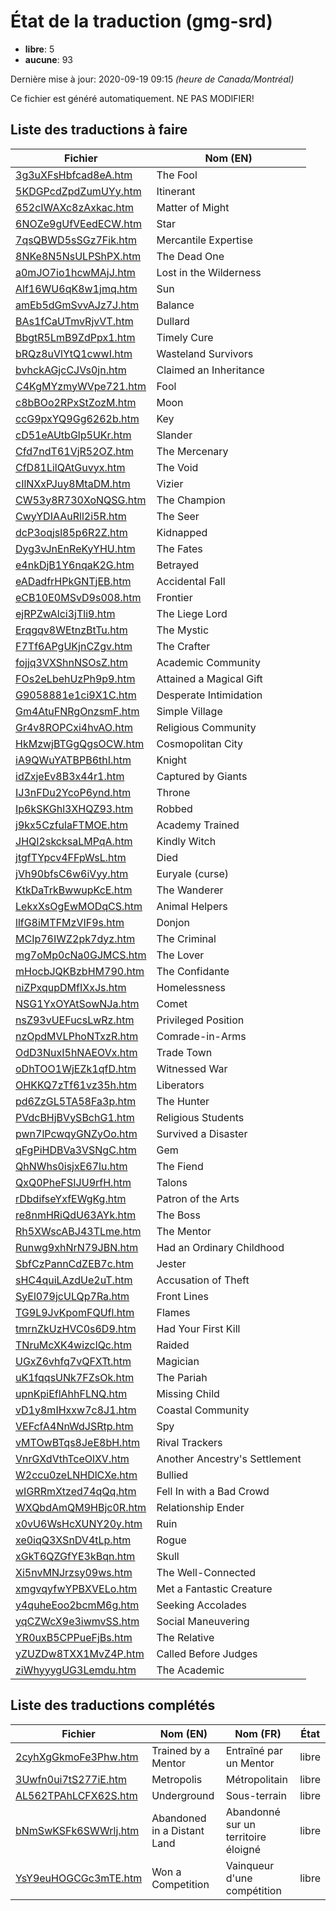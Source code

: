 # État de la traduction (gmg-srd)

 * **libre**: 5
 * **aucune**: 93


Dernière mise à jour: 2020-09-19 09:15 *(heure de Canada/Montréal)*

Ce fichier est généré automatiquement. NE PAS MODIFIER!
## Liste des traductions à faire

| Fichier   | Nom (EN)    |
|-----------|-------------|
|[3g3uXFsHbfcad8eA.htm](gmg-srd/3g3uXFsHbfcad8eA.htm)|The Fool|
|[5KDGPcdZpdZumUYy.htm](gmg-srd/5KDGPcdZpdZumUYy.htm)|Itinerant|
|[652cIWAXc8zAxkac.htm](gmg-srd/652cIWAXc8zAxkac.htm)|Matter of Might|
|[6NOZe9gUfVEedECW.htm](gmg-srd/6NOZe9gUfVEedECW.htm)|Star|
|[7qsQBWD5sSGz7Fik.htm](gmg-srd/7qsQBWD5sSGz7Fik.htm)|Mercantile Expertise|
|[8NKe8N5NsULPShPX.htm](gmg-srd/8NKe8N5NsULPShPX.htm)|The Dead One|
|[a0mJO7io1hcwMAjJ.htm](gmg-srd/a0mJO7io1hcwMAjJ.htm)|Lost in the Wilderness|
|[Alf16WU6qK8w1jmq.htm](gmg-srd/Alf16WU6qK8w1jmq.htm)|Sun|
|[amEb5dGmSvvAJz7J.htm](gmg-srd/amEb5dGmSvvAJz7J.htm)|Balance|
|[BAs1fCaUTmvRjvVT.htm](gmg-srd/BAs1fCaUTmvRjvVT.htm)|Dullard|
|[BbgtR5LmB9ZdPpx1.htm](gmg-srd/BbgtR5LmB9ZdPpx1.htm)|Timely Cure|
|[bRQz8uVlYtQ1cwwI.htm](gmg-srd/bRQz8uVlYtQ1cwwI.htm)|Wasteland Survivors|
|[bvhckAGjcCJVs0jn.htm](gmg-srd/bvhckAGjcCJVs0jn.htm)|Claimed an Inheritance|
|[C4KgMYzmyWVpe721.htm](gmg-srd/C4KgMYzmyWVpe721.htm)|Fool|
|[c8bBOo2RPxStZozM.htm](gmg-srd/c8bBOo2RPxStZozM.htm)|Moon|
|[ccG9pxYQ9Gg6262b.htm](gmg-srd/ccG9pxYQ9Gg6262b.htm)|Key|
|[cD51eAUtbGlp5UKr.htm](gmg-srd/cD51eAUtbGlp5UKr.htm)|Slander|
|[Cfd7ndT61VjR52OZ.htm](gmg-srd/Cfd7ndT61VjR52OZ.htm)|The Mercenary|
|[CfD81LilQAtGuvyx.htm](gmg-srd/CfD81LilQAtGuvyx.htm)|The Void|
|[cIlNXxPJuy8MtaDM.htm](gmg-srd/cIlNXxPJuy8MtaDM.htm)|Vizier|
|[CW53y8R730XoNQSG.htm](gmg-srd/CW53y8R730XoNQSG.htm)|The Champion|
|[CwyYDIAAuRll2i5R.htm](gmg-srd/CwyYDIAAuRll2i5R.htm)|The Seer|
|[dcP3oqjsl85p6R2Z.htm](gmg-srd/dcP3oqjsl85p6R2Z.htm)|Kidnapped|
|[Dyg3vJnEnReKyYHU.htm](gmg-srd/Dyg3vJnEnReKyYHU.htm)|The Fates|
|[e4nkDjB1Y6nqaK2G.htm](gmg-srd/e4nkDjB1Y6nqaK2G.htm)|Betrayed|
|[eADadfrHPkGNTjEB.htm](gmg-srd/eADadfrHPkGNTjEB.htm)|Accidental Fall|
|[eCB10E0MSvD9s008.htm](gmg-srd/eCB10E0MSvD9s008.htm)|Frontier|
|[ejRPZwAlci3jTli9.htm](gmg-srd/ejRPZwAlci3jTli9.htm)|The Liege Lord|
|[Erqgqv8WEtnzBtTu.htm](gmg-srd/Erqgqv8WEtnzBtTu.htm)|The Mystic|
|[F7Tf6APgUKjnCZgv.htm](gmg-srd/F7Tf6APgUKjnCZgv.htm)|The Crafter|
|[fojjq3VXShnNSOsZ.htm](gmg-srd/fojjq3VXShnNSOsZ.htm)|Academic Community|
|[FOs2eLbehUzPh9p9.htm](gmg-srd/FOs2eLbehUzPh9p9.htm)|Attained a Magical Gift|
|[G9058881e1ci9X1C.htm](gmg-srd/G9058881e1ci9X1C.htm)|Desperate Intimidation|
|[Gm4AtuFNRgOnzsmF.htm](gmg-srd/Gm4AtuFNRgOnzsmF.htm)|Simple Village|
|[Gr4v8ROPCxi4hvAO.htm](gmg-srd/Gr4v8ROPCxi4hvAO.htm)|Religious Community|
|[HkMzwjBTGgQgsOCW.htm](gmg-srd/HkMzwjBTGgQgsOCW.htm)|Cosmopolitan City|
|[iA9QWuYATBPB6thI.htm](gmg-srd/iA9QWuYATBPB6thI.htm)|Knight|
|[idZxjeEv8B3x44r1.htm](gmg-srd/idZxjeEv8B3x44r1.htm)|Captured by Giants|
|[IJ3nFDu2YcoP6ynd.htm](gmg-srd/IJ3nFDu2YcoP6ynd.htm)|Throne|
|[Ip6kSKGhl3XHQZ93.htm](gmg-srd/Ip6kSKGhl3XHQZ93.htm)|Robbed|
|[j9kx5CzfulaFTMOE.htm](gmg-srd/j9kx5CzfulaFTMOE.htm)|Academy Trained|
|[JHQI2skcksaLMPqA.htm](gmg-srd/JHQI2skcksaLMPqA.htm)|Kindly Witch|
|[jtgfTYpcv4FFpWsL.htm](gmg-srd/jtgfTYpcv4FFpWsL.htm)|Died|
|[jVh90bfsC6w6iVyy.htm](gmg-srd/jVh90bfsC6w6iVyy.htm)|Euryale (curse)|
|[KtkDaTrkBwwupKcE.htm](gmg-srd/KtkDaTrkBwwupKcE.htm)|The Wanderer|
|[LekxXsOgEwMODqCS.htm](gmg-srd/LekxXsOgEwMODqCS.htm)|Animal Helpers|
|[llfG8iMTFMzVIF9s.htm](gmg-srd/llfG8iMTFMzVIF9s.htm)|Donjon|
|[MCIp76IWZ2pk7dyz.htm](gmg-srd/MCIp76IWZ2pk7dyz.htm)|The Criminal|
|[mg7oMp0cNa0GJMCS.htm](gmg-srd/mg7oMp0cNa0GJMCS.htm)|The Lover|
|[mHocbJQKBzbHM790.htm](gmg-srd/mHocbJQKBzbHM790.htm)|The Confidante|
|[niZPxqupDMfIXxJs.htm](gmg-srd/niZPxqupDMfIXxJs.htm)|Homelessness|
|[NSG1YxOYAtSowNJa.htm](gmg-srd/NSG1YxOYAtSowNJa.htm)|Comet|
|[nsZ93vUEFucsLwRz.htm](gmg-srd/nsZ93vUEFucsLwRz.htm)|Privileged Position|
|[nzOpdMVLPhoNTxzR.htm](gmg-srd/nzOpdMVLPhoNTxzR.htm)|Comrade-in-Arms|
|[OdD3NuxI5hNAEOVx.htm](gmg-srd/OdD3NuxI5hNAEOVx.htm)|Trade Town|
|[oDhTOO1WjEZk1qfD.htm](gmg-srd/oDhTOO1WjEZk1qfD.htm)|Witnessed War|
|[OHKKQ7zTf61vz35h.htm](gmg-srd/OHKKQ7zTf61vz35h.htm)|Liberators|
|[pd6ZzGL5TA58Fa3p.htm](gmg-srd/pd6ZzGL5TA58Fa3p.htm)|The Hunter|
|[PVdcBHjBVySBchG1.htm](gmg-srd/PVdcBHjBVySBchG1.htm)|Religious Students|
|[pwn7lPcwqyGNZyOo.htm](gmg-srd/pwn7lPcwqyGNZyOo.htm)|Survived a Disaster|
|[qFgPiHDBVa3VSNgC.htm](gmg-srd/qFgPiHDBVa3VSNgC.htm)|Gem|
|[QhNWhs0isjxE67lu.htm](gmg-srd/QhNWhs0isjxE67lu.htm)|The Fiend|
|[QxQ0PheFSIJU9rfH.htm](gmg-srd/QxQ0PheFSIJU9rfH.htm)|Talons|
|[rDbdifseYxfEWgKg.htm](gmg-srd/rDbdifseYxfEWgKg.htm)|Patron of the Arts|
|[re8nmHRiQdU63AYk.htm](gmg-srd/re8nmHRiQdU63AYk.htm)|The Boss|
|[Rh5XWscABJ43TLme.htm](gmg-srd/Rh5XWscABJ43TLme.htm)|The Mentor|
|[Runwg9xhNrN79JBN.htm](gmg-srd/Runwg9xhNrN79JBN.htm)|Had an Ordinary Childhood|
|[SbfCzPannCdZEB7c.htm](gmg-srd/SbfCzPannCdZEB7c.htm)|Jester|
|[sHC4quiLAzdUe2uT.htm](gmg-srd/sHC4quiLAzdUe2uT.htm)|Accusation of Theft|
|[SyEl079jcULQp7Ra.htm](gmg-srd/SyEl079jcULQp7Ra.htm)|Front Lines|
|[TG9L9JvKpomFQUfl.htm](gmg-srd/TG9L9JvKpomFQUfl.htm)|Flames|
|[tmrnZkUzHVC0s6D9.htm](gmg-srd/tmrnZkUzHVC0s6D9.htm)|Had Your First Kill|
|[TNruMcXK4wizclQc.htm](gmg-srd/TNruMcXK4wizclQc.htm)|Raided|
|[UGxZ6vhfq7vQFXTt.htm](gmg-srd/UGxZ6vhfq7vQFXTt.htm)|Magician|
|[uK1fqqsUNk7FZsOk.htm](gmg-srd/uK1fqqsUNk7FZsOk.htm)|The Pariah|
|[upnKpiEflAhhFLNQ.htm](gmg-srd/upnKpiEflAhhFLNQ.htm)|Missing Child|
|[vD1y8mIHxxw7c8J1.htm](gmg-srd/vD1y8mIHxxw7c8J1.htm)|Coastal Community|
|[VEFcfA4NnWdJSRtp.htm](gmg-srd/VEFcfA4NnWdJSRtp.htm)|Spy|
|[vMTOwBTqs8JeE8bH.htm](gmg-srd/vMTOwBTqs8JeE8bH.htm)|Rival Trackers|
|[VnrGXdVthTceOlXV.htm](gmg-srd/VnrGXdVthTceOlXV.htm)|Another Ancestry's Settlement|
|[W2ccu0zeLNHDlCXe.htm](gmg-srd/W2ccu0zeLNHDlCXe.htm)|Bullied|
|[wIGRRmXtzed74qQq.htm](gmg-srd/wIGRRmXtzed74qQq.htm)|Fell In with a Bad Crowd|
|[WXQbdAmQM9HBjc0R.htm](gmg-srd/WXQbdAmQM9HBjc0R.htm)|Relationship Ender|
|[x0vU6WsHcXUNY20y.htm](gmg-srd/x0vU6WsHcXUNY20y.htm)|Ruin|
|[xe0iqQ3XSnDV4tLp.htm](gmg-srd/xe0iqQ3XSnDV4tLp.htm)|Rogue|
|[xGkT6QZGfYE3kBqn.htm](gmg-srd/xGkT6QZGfYE3kBqn.htm)|Skull|
|[Xi5nvMNJrzsy09ws.htm](gmg-srd/Xi5nvMNJrzsy09ws.htm)|The Well-Connected|
|[xmgvqyfwYPBXVELo.htm](gmg-srd/xmgvqyfwYPBXVELo.htm)|Met a Fantastic Creature|
|[y4quheEoo2bcmM6g.htm](gmg-srd/y4quheEoo2bcmM6g.htm)|Seeking Accolades|
|[yqCZWcX9e3iwmvSS.htm](gmg-srd/yqCZWcX9e3iwmvSS.htm)|Social Maneuvering|
|[YR0uxB5CPPueFjBs.htm](gmg-srd/YR0uxB5CPPueFjBs.htm)|The Relative|
|[yZUZDw8TXX1MvZ4P.htm](gmg-srd/yZUZDw8TXX1MvZ4P.htm)|Called Before Judges|
|[ziWhyyygUG3Lemdu.htm](gmg-srd/ziWhyyygUG3Lemdu.htm)|The Academic|

## Liste des traductions complétés

| Fichier   | Nom (EN)    | Nom (FR)    | État |
|-----------|-------------|-------------|:----:|
|[2cyhXgGkmoFe3Phw.htm](gmg-srd/2cyhXgGkmoFe3Phw.htm)|Trained by a Mentor|Entraîné par un Mentor|libre|
|[3Uwfn0ui7tS277iE.htm](gmg-srd/3Uwfn0ui7tS277iE.htm)|Metropolis|Métropolitain|libre|
|[AL562TPAhLCFX62S.htm](gmg-srd/AL562TPAhLCFX62S.htm)|Underground|Sous-terrain|libre|
|[bNmSwKSFk6SWWrlj.htm](gmg-srd/bNmSwKSFk6SWWrlj.htm)|Abandoned in a Distant Land|Abandonné sur un territoire éloigné|libre|
|[YsY9euHOGCGc3mTE.htm](gmg-srd/YsY9euHOGCGc3mTE.htm)|Won a Competition|Vainqueur d'une compétition|libre|
